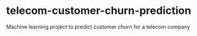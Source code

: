 # telecom-customer-churn-prediction
Machine learning project to predict customer churn for a telecom company
